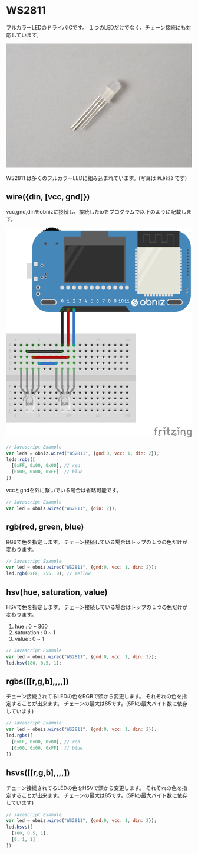 # WS2811
フルカラーLEDのドライバICです。
１つのLEDだけでなく、チェーン接続にも対応しています。

![](./image.jpg)

WS2811 は多くのフルカラーLEDに組み込まれています。(写真は `PL9823` です)


## wire({din, [vcc, gnd]})

vcc,gnd,dinをobnizに接続し、接続したioをプログラムで以下のように記載します。

![](./wired.png)

```Javascript
// Javascript Example
var leds = obniz.wired("WS2811", {gnd:0, vcc: 1, din: 2});
leds.rgbs([
  [0xFF, 0x00, 0x00], // red
  [0x00, 0x00, 0xFF]  // blue
])
```
vccとgndを外に繋いでいる場合は省略可能です。

```Javascript
// Javascript Example
var led = obniz.wired("WS2811", {din: 2});
```

## rgb(red, green, blue)
RGBで色を指定します。
チェーン接続している場合はトップの１つの色だけが変わります。
```Javascript
// Javascript Example
var led = obniz.wired("WS2811", {gnd:0, vcc: 1, din: 2});
led.rgb(0xFF, 255, 0); // Yellow
```

## hsv(hue, saturation, value)
HSVで色を指定します。
チェーン接続している場合はトップの１つの色だけが変わります。

1. hue : 0 ~ 360
2. saturation : 0 ~ 1
3. value : 0 ~ 1

```Javascript
// Javascript Example
var led = obniz.wired("WS2811", {gnd:0, vcc: 1, din: 2});
led.hsv(180, 0.5, 1);
```

## rgbs([[r,g,b],,,,])
チェーン接続されてるLEDの色をRGBで頭から変更します。
それぞれの色を指定することが出来ます。
チェーンの最大は85です。(SPIの最大バイト数に依存しています)
```Javascript
// Javascript Example
var led = obniz.wired("WS2811", {gnd:0, vcc: 1, din: 2});
led.rgbs([
  [0xFF, 0x00, 0x00], // red
  [0x00, 0x00, 0xFF]  // blue
])
```
## hsvs([[r,g,b],,,,])
チェーン接続されてるLEDの色をHSVで頭から変更します。
それぞれの色を指定することが出来ます。
チェーンの最大は85です。(SPIの最大バイト数に依存しています)
```Javascript
// Javascript Example
var led = obniz.wired("WS2811", {gnd:0, vcc: 1, din: 2});
led.hsvs([
  [180, 0.5, 1],
  [0, 1, 1]
])
```
